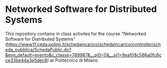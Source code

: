 # Networked Software for Distributed Systems
This repository contains in class activites for the course "Networked Software for Distributed Systems"(https://www11.ceda.polimi.it/schedaincarico/schedaincarico/controller/scheda_pubblica/SchedaPublic.do?&evn_default=evento&c_classe=789987&__pj0=0&__pj1=9eaf08c586a0fc6cce33be44a3e5dec8)
 at Politecnico di Milano.
